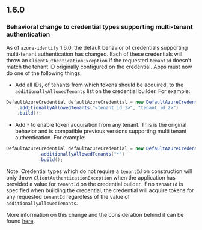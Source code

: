 ## 1.6.0

### Behavioral change to credential types supporting multi-tenant authentication

As of `azure-identity` 1.6.0, the default behavior of credentials supporting multi-tenant authentication has changed. Each of these credentials will throw an `ClientAuthenticationException` if the requested `tenantId` doesn't match the tenant ID originally configured on the credential. Apps must now do one of the following things:

- Add all IDs, of tenants from which tokens should be acquired, to the `additionallyAllowedTenants` list on the credential builder. For example:

```java
DefaultAzureCredential defaultAzureCredential = new DefaultAzureCredentialBuilder()
    .additionallyAllowedTenants("<tenant_id_1>", "tenant_id_2>")
    .build();
```

- Add `*` to enable token acquisition from any tenant. This is the original behavior and is compatible previous versions supporting multi tenant authentication. For example:

```java
DefaultAzureCredential defaultAzureCredential = new DefaultAzureCredentialBuilder()
            .additionallyAllowedTenants("*")
            .build();
```

Note: Credential types which do not require a `tenantId` on construction will only throw `ClientAuthenticationException` when the application has provided a value for `tenantId` on the credential builder. If no `tenantId` is specified when building the credential, the credential will acquire tokens for any requested `tenantId` regardless of the value of `additionallyAllowedTenants`.

More information on this change and the consideration behind it can be found [here](https://aka.ms/azsdk/blog/multi-tenant-guidance).